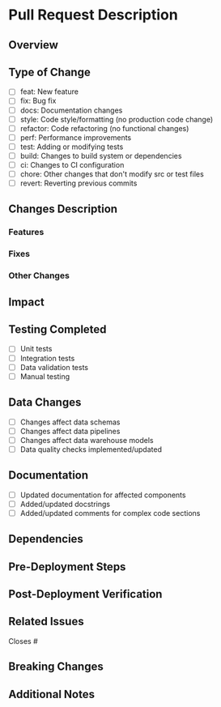 # Pull Request Description

## Overview
<!-- Provide a brief overview of the changes you're making, and why they're necessary -->

## Type of Change
<!-- Check all relevant option(s) based on the conventional commits you've made -->
- [ ] feat: New feature
- [ ] fix: Bug fix
- [ ] docs: Documentation changes
- [ ] style: Code style/formatting (no production code change)
- [ ] refactor: Code refactoring (no functional changes)
- [ ] perf: Performance improvements
- [ ] test: Adding or modifying tests
- [ ] build: Changes to build system or dependencies
- [ ] ci: Changes to CI configuration
- [ ] chore: Other changes that don't modify src or test files
- [ ] revert: Reverting previous commits

## Changes Description
<!-- List and describe your changes based on conventional commit types -->

### Features
<!-- List of new features added (if applicable) -->

### Fixes
<!-- List of bugs fixed (if applicable) -->

### Other Changes
<!-- Any other significant changes not covered above -->

## Impact
<!-- Describe the impact of these changes (e.g., performance, data quality) -->

## Testing Completed
<!-- Describe tests you've run to verify your changes -->
- [ ] Unit tests
- [ ] Integration tests
- [ ] Data validation tests
- [ ] Manual testing

## Data Changes
<!-- Complete this section if your PR affects data -->
- [ ] Changes affect data schemas
- [ ] Changes affect data pipelines
- [ ] Changes affect data warehouse models
- [ ] Data quality checks implemented/updated

## Documentation
<!-- Check if documentation has been updated -->
- [ ] Updated documentation for affected components
- [ ] Added/updated docstrings
- [ ] Added/updated comments for complex code sections

## Dependencies
<!-- List any new dependencies or dependency changes -->

## Pre-Deployment Steps
<!-- List any necessary steps before deploying these changes -->

## Post-Deployment Verification
<!-- How will you verify the changes are working correctly after deployment? -->

## Related Issues
<!-- Link to any related issues -->
Closes #

## Breaking Changes
<!-- Document any breaking changes and migration steps if applicable -->

## Additional Notes
<!-- Any additional information that reviewers should know --> 